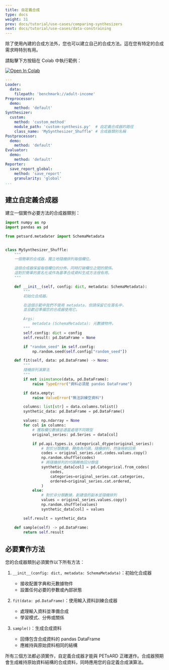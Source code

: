 ```yaml
---
title: 自定義合成
type: docs
weight: 31
prev: docs/tutorial/use-cases/comparing-synthesizers
next: docs/tutorial/use-cases/data-constraining
---
```



除了使用內建的合成方法外，您也可以建立自己的合成方法。這在您有特定的合成需求時特別有用。

請點擊下方按鈕在 Colab 中執行範例：

[![Open In Colab](https://colab.research.google.com/assets/colab-badge.svg)](https://colab.research.google.com/github/nics-tw/petsard/blob/main/demo/tutorial/use-cases/custom-synthesis.ipynb)

```yaml
---
Loader:
  data:
    filepath: 'benchmark://adult-income'
Preprocessor:
  demo:
    method: 'default'
Synthesizer:
  custom:
    method: 'custom_method'
    module_path: 'custom-synthesis.py'  # 自定義合成器的路徑
    class_name: 'MySynthesizer_Shuffle' # 合成器類別名稱
Postprocessor:
  demo:
    method: 'default'
Evaluator:
  demo:
    method: 'default'
Reporter:
  save_report_global:
    method: 'save_report'
    granularity: 'global'
...
```

## 建立自定義合成器

建立一個實作必要方法的合成器類別：

```python
import numpy as np
import pandas as pd

from petsard.metadater import SchemaMetadata


class MySynthesizer_Shuffle:
    """
    一個簡單的合成器，獨立地隨機排列每個欄位。

    這個合成器保留每個欄位的分佈，同時打破欄位之間的關係。
    這對於簡單的匿名化或作為基準合成資料生成方法很有用。
    """

    def __init__(self, config: dict, metadata: SchemaMetadata):
        """
        初始化合成器。

        在這個示範中我們不使用 metadata，但請保留它在簽名中，
        並且歡迎準備您的合成器使用它。

        Args:
            metadata (SchemaMetadata): 元數據物件。
        """
        self.config: dict = config
        self.result: pd.DataFrame = None

        if "random_seed" in self.config:
            np.random.seed(self.config["random_seed"])

    def fit(self, data: pd.DataFrame) -> None:
        """
        隨機排列演算法
        """
        if not isinstance(data, pd.DataFrame):
            raise TypeError("資料必須是 pandas DataFrame")

        if data.empty:
            raise ValueError("無法訓練空資料")

        columns: list[str] = data.columns.tolist()
        synthetic_data: pd.DataFrame = pd.DataFrame()

        values: np.ndarray = None
        for col in columns:
            # 獲取欄位數據並適當處理不同類型
            original_series: pd.Series = data[col]

            if pd.api.types.is_categorical_dtype(original_series):
                # 對於分類數據，轉換為代碼，隨機排列，然後映射回來
                codes = original_series.cat.codes.values.copy()
                np.random.shuffle(codes)
                # 將隨機排列的代碼轉換回分類值
                synthetic_data[col] = pd.Categorical.from_codes(
                    codes,
                    categories=original_series.cat.categories,
                    ordered=original_series.cat.ordered,
                )
            else:
                # 對於非分類數據，創建值的副本並隨機排列
                values = original_series.values.copy()
                np.random.shuffle(values)
                synthetic_data[col] = values

        self.result = synthetic_data

    def sample(self) -> pd.DataFrame:
        return self.result
```

## 必要實作方法

您的合成器類別必須實作以下所有方法：

1. `__init__(config: dict, metadata: SchemaMetadata)`：初始化合成器

    - 接收配置字典和元數據物件
    - 設置任何必要的參數或內部狀態

2. `fit(data: pd.DataFrame)`：使用輸入資料訓練合成器

    - 處理輸入資料並準備合成
    - 學習模式、分佈或關係

3. `sample()`：生成合成資料

    - 回傳包含合成資料的 pandas DataFrame
    - 應維持與原始資料相同的結構

所有三個方法都必須實作，自定義合成器才能與 PETsARD 正確運作。合成器預期會生成維持原始資料結構的合成資料，同時應用您的自定義合成演算法。
